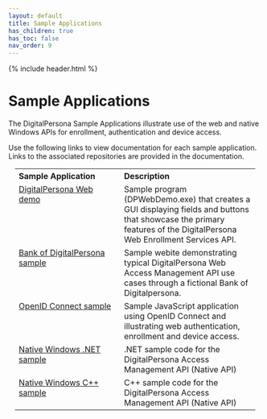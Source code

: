 ```yaml
---
layout: default
title: Sample Applications
has_children: true
has_toc: false
nav_order: 9
---
```


{% include header.html %}
<BR>

# Sample Applications

The DigitalPersona Sample Applications illustrate use of the web and native Windows APIs for enrollment, authentication and device access.

Use the following links to view documentation for each sample application. Links to the associated repositories are provided in the documentation.

<table style="width:95%;margin-left:auto;margin-right:auto;">
  <tr>
    <th style="width:35%" ALIGN="left">Sample Application</th>
    <th style="width:45%" ALIGN="left">Description</th>
  </tr>
  <tr>
 <td  valign="top"><A HREF="https://hidglobal.github.io/digitalpersona-sample-web/">DigitalPersona Web demo</A></td>
    <td>Sample program (DPWebDemo.exe) that creates a GUI displaying fields and buttons that showcase the primary features of the DigitalPersona Web Enrollment Services API.</td>
  </tr>
  <tr>
    <td  valign="top"><A HREF="https://hidglobal.github.io/digitalpersona-sample-angularjs/">Bank of DigitalPersona sample</A></td>
    <td>Sample webite demonstrating typical DigitalPersona Web Access Management API use cases through a fictional Bank of Digitalpersona.</td>
  </tr>
  <tr>
    <td  valign="top"><A HREF="https://hidglobal.github.io/digitalpersona-sample-js-oidc/">OpenID Connect sample</A></td>
    <td>Sample JavaScript application using OpenID Connect and illustrating web authentication, enrollment and device access.</td>
  </tr>
  <tr>
    <td valign="top"><A HREF="https://hidglobal.github.io/digitalpersona-sample-dotnet/">Native Windows .NET sample</A></td>
    <td valign="top">.NET sample code for the DigitalPersona Access Management API (Native API)</td>
  </tr>
  <tr>
    <td valign="top"><A HREF="https://hidglobal.github.io/digitalpersona-sample-cpp/">Native Windows C++ sample</A></td>
    <td valign="top">C++ sample code for the DigitalPersona Access Management API (Native API)</td>
  </tr>
</table>
